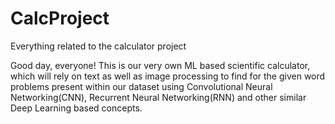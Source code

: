 # CalcProject
Everything related to the calculator project

Good day, everyone! This is our very own ML based scientific calculator, which will rely on text as well as image processing to find for the given word problems present within our dataset using Convolutional Neural Networking(CNN), Recurrent Neural Networking(RNN) and other similar Deep Learning based concepts.
